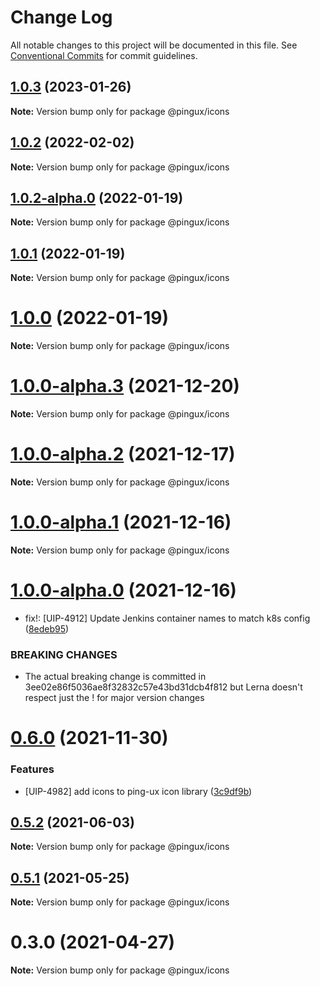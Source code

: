 # Change Log

All notable changes to this project will be documented in this file.
See [Conventional Commits](https://conventionalcommits.org) for commit guidelines.

## [1.0.3](https://gitlab.corp.pingidentity.com/ux/pingux/compare/@pingux/icons@1.0.2...@pingux/icons@1.0.3) (2023-01-26)

**Note:** Version bump only for package @pingux/icons





## [1.0.2](https://gitlab.corp.pingidentity.com/ux/pingux/compare/@pingux/icons@1.0.2-alpha.0...@pingux/icons@1.0.2) (2022-02-02)

**Note:** Version bump only for package @pingux/icons





## [1.0.2-alpha.0](https://gitlab.corp.pingidentity.com/ux/pingux/compare/@pingux/icons@1.0.1...@pingux/icons@1.0.2-alpha.0) (2022-01-19)

**Note:** Version bump only for package @pingux/icons





## [1.0.1](https://gitlab.corp.pingidentity.com/ux/pingux/compare/@pingux/icons@1.0.0...@pingux/icons@1.0.1) (2022-01-19)

**Note:** Version bump only for package @pingux/icons





# [1.0.0](https://gitlab.corp.pingidentity.com/ux/pingux/compare/@pingux/icons@1.0.0-alpha.3...@pingux/icons@1.0.0) (2022-01-19)

**Note:** Version bump only for package @pingux/icons





# [1.0.0-alpha.3](https://gitlab.corp.pingidentity.com/ux/pingux/compare/@pingux/icons@1.0.0-alpha.2...@pingux/icons@1.0.0-alpha.3) (2021-12-20)

**Note:** Version bump only for package @pingux/icons





# [1.0.0-alpha.2](https://gitlab.corp.pingidentity.com/ux/pingux/compare/@pingux/icons@1.0.0-alpha.1...@pingux/icons@1.0.0-alpha.2) (2021-12-17)

**Note:** Version bump only for package @pingux/icons





# [1.0.0-alpha.1](https://gitlab.corp.pingidentity.com/ux/pingux/compare/@pingux/icons@1.0.0-alpha.0...@pingux/icons@1.0.0-alpha.1) (2021-12-16)

**Note:** Version bump only for package @pingux/icons





# [1.0.0-alpha.0](https://gitlab.corp.pingidentity.com/ux/pingux/compare/@pingux/icons@0.6.0...@pingux/icons@1.0.0-alpha.0) (2021-12-16)


* fix!: [UIP-4912] Update Jenkins container names to match k8s config ([8edeb95](https://gitlab.corp.pingidentity.com/ux/pingux/commit/8edeb95b25adecd8e34c20fb52c6c2f0e552bc4d))


### BREAKING CHANGES

* The actual breaking change is committed in 3ee02e86f5036ae8f32832c57e43bd31dcb4f812 but Lerna doesn't respect just the ! for major version changes





# [0.6.0](https://gitlab.corp.pingidentity.com/ux/pingux/compare/@pingux/icons@0.5.2...@pingux/icons@0.6.0) (2021-11-30)


### Features

* [UIP-4982] add icons to ping-ux icon library ([3c9df9b](https://gitlab.corp.pingidentity.com/ux/pingux/commit/3c9df9b2f673b3b7be746dc9da63c6435425b774))





## [0.5.2](https://gitlab.corp.pingidentity.com/ux/pingux/compare/@pingux/icons@0.5.1...@pingux/icons@0.5.2) (2021-06-03)

**Note:** Version bump only for package @pingux/icons





## [0.5.1](https://gitlab.corp.pingidentity.com/ux/pingux/compare/@pingux/icons@0.5.0...@pingux/icons@0.5.1) (2021-05-25)

**Note:** Version bump only for package @pingux/icons





# 0.3.0 (2021-04-27)

**Note:** Version bump only for package @pingux/icons
